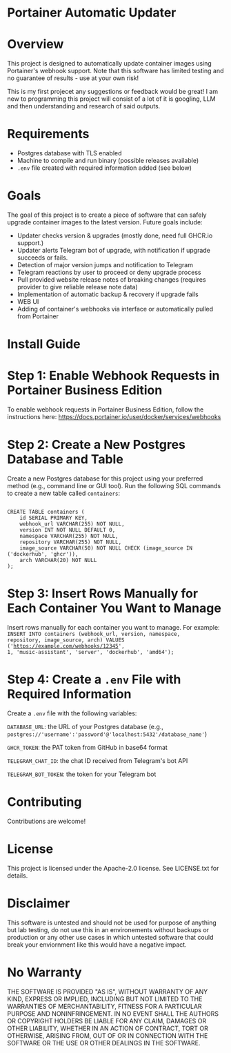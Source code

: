 Portainer Automatic Updater
=====================================

# Overview

This project is designed to automatically update container images using Portainer's webhook support. Note that this software has limited testing and no guarantee of results - use at your own risk!

This is my first projecet any suggestions or feedback would be great! I am new to programming this project will consist of a lot of it is googling, LLM and then understanding and research of said outputs.

# Requirements

*  Postgres database with TLS enabled
*  Machine to compile and run binary (possible releases available)
*  `.env` file created with required information added (see below)

# Goals

The goal of this project is to create a piece of software that can safely upgrade container images to the latest version. Future goals include:

*  Updater checks version & upgrades (mostly done, need full GHCR.io support.)
*  Updater alerts Telegram bot of upgrade, with notification if upgrade succeeds or fails.
*  Detection of major version jumps and notification to Telegram
*  Telegram reactions by user to proceed or deny upgrade process
*  Pull provided website release notes of breaking changes (requires provider to give reliable release note data)
*  Implementation of automatic backup & recovery if upgrade fails
*  WEB UI
*  Adding of container's webhooks via interface or automatically pulled from Portainer

# Install Guide

# Step 1: Enable Webhook Requests in Portainer Business Edition

To enable webhook requests in Portainer Business Edition, follow the instructions here: https://docs.portainer.io/user/docker/services/webhooks

# Step 2: Create a New Postgres Database and Table

Create a new Postgres database for this project using your preferred method (e.g., command line or GUI tool).
Run the following SQL commands to create a new table called `containers`:

<code>
CREATE TABLE containers (
    id SERIAL PRIMARY KEY,
    webhook_url VARCHAR(255) NOT NULL,
    version INT NOT NULL DEFAULT 0,
    namespace VARCHAR(255) NOT NULL,
    repository VARCHAR(255) NOT NULL,
    image_source VARCHAR(50) NOT NULL CHECK (image_source IN ('dockerhub', 'ghcr')),
    arch VARCHAR(20) NOT NULL
);
</code>

# Step 3: Insert Rows Manually for Each Container You Want to Manage

Insert rows manually for each container you want to manage. For example:
<code>
INSERT INTO containers (webhook_url, version, namespace, repository, image_source, arch)
VALUES ('https://example.com/webhooks/12345', 1, 'music-assistant', 'server', 'dockerhub', 'amd64');
</code>

# Step 4: Create a `.env` File with Required Information

Create a `.env` file with the following variables:

`DATABASE_URL`: the URL of your Postgres database (e.g., `postgres://'username':'password'@'localhost:5432'/database_name'`)

`GHCR_TOKEN`: the PAT token from GitHub in base64 format

`TELEGRAM_CHAT_ID`: the chat ID received from Telegram's bot API

`TELEGRAM_BOT_TOKEN`: the token for your Telegram bot

# Contributing
Contributions are welcome! 

# License
This project is licensed under the Apache-2.0 license. See LICENSE.txt for details.

# Disclaimer
This software is untested and should not be used for purpose of anything but lab testing, do not use this in an environements without backups or production or any other use cases in which untested software that could break your enviornment like this would have a negative impact.

# No Warranty
THE SOFTWARE IS PROVIDED "AS IS", WITHOUT WARRANTY OF ANY KIND, EXPRESS OR
IMPLIED, INCLUDING BUT NOT LIMITED TO THE WARRANTIES OF MERCHANTABILITY,
FITNESS FOR A PARTICULAR PURPOSE AND NONINFRINGEMENT. IN NO EVENT SHALL THE
AUTHORS OR COPYRIGHT HOLDERS BE LIABLE FOR ANY CLAIM, DAMAGES OR OTHER
LIABILITY, WHETHER IN AN ACTION OF CONTRACT, TORT OR OTHERWISE, ARISING FROM,
OUT OF OR IN CONNECTION WITH THE SOFTWARE OR THE USE OR OTHER DEALINGS IN THE
SOFTWARE.
